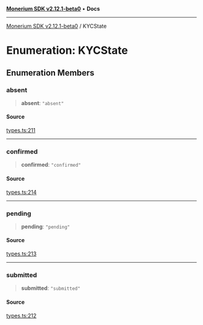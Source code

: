 [**Monerium SDK v2.12.1-beta0**](../README.md) • **Docs**

---

[Monerium SDK v2.12.1-beta0](../README.md) / KYCState

# Enumeration: KYCState

## Enumeration Members

### absent

> **absent**: `"absent"`

#### Source

[types.ts:211](https://github.com/monerium/js-monorepo/blob/5652214d02f5add3c0253df8e24a10c8f67836ad/packages/sdk/src/types.ts#L211)

---

### confirmed

> **confirmed**: `"confirmed"`

#### Source

[types.ts:214](https://github.com/monerium/js-monorepo/blob/5652214d02f5add3c0253df8e24a10c8f67836ad/packages/sdk/src/types.ts#L214)

---

### pending

> **pending**: `"pending"`

#### Source

[types.ts:213](https://github.com/monerium/js-monorepo/blob/5652214d02f5add3c0253df8e24a10c8f67836ad/packages/sdk/src/types.ts#L213)

---

### submitted

> **submitted**: `"submitted"`

#### Source

[types.ts:212](https://github.com/monerium/js-monorepo/blob/5652214d02f5add3c0253df8e24a10c8f67836ad/packages/sdk/src/types.ts#L212)
